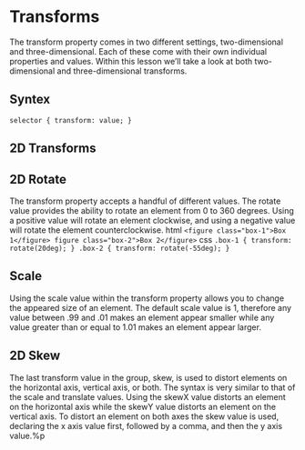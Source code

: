 # Transforms
The transform property comes in two different settings, two-dimensional and three-dimensional. Each of these come with their own individual properties and values.
Within this lesson we’ll take a look at both two-dimensional and three-dimensional transforms. 
## Syntex
`selector {
    transform: value;
}`
## 2D Transforms


## 2D Rotate
The transform property accepts a handful of different values. The rotate value provides the ability to rotate an element from 0 to 360 degrees. Using a positive value will rotate an element clockwise, and using a negative value will rotate the element counterclockwise.
 html 
`<figure class="box-1">Box 1</figure>
 figure class="box-2">Box 2</figure>`
css
`
.box-1 {
  transform: rotate(20deg);
}
.box-2 {
  transform: rotate(-55deg);
}
`
##  Scale
Using the scale value within the transform property allows you to change the appeared size of an element. The default scale value is 1, therefore any value between .99 and .01 makes an element appear smaller while any value greater than or equal to 1.01 makes an element appear larger.

## 2D Skew
The last transform value in the group, skew, is used to distort elements on the horizontal axis, vertical axis, or both. The syntax is very similar to that of the scale and translate values. Using the skewX value distorts an element on the horizontal axis while the skewY value distorts an element on the vertical axis. To distort an element on both axes the skew value is used, declaring the x axis value first, followed by a comma, and then the y axis value.%p
